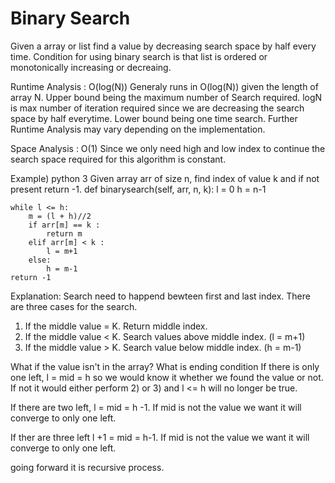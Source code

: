 # Binary Search

Given a array or list find a value by decreasing search space by half every time. 
Condition for using binary search is that list is ordered or monotonically increasing or decreaing. 

Runtime Analysis : O(log(N))
Generaly runs in O(log(N)) given the length of array N.
Upper bound being the maximum number of Search required. logN is max number of iteration required since 
we are decreasing the search space by half everytime.
Lower bound being one time search.
Further Runtime Analysis may vary depending on the implementation. 

Space Analysis : O(1)
Since we only need high and low index to continue the search space required for this algorithm is constant. 


Example) python 3
Given array arr of size n, find index of value k and if not present return -1.
def binarysearch(self, arr, n, k):
    l = 0
    h = n-1

    while l <= h:
        m = (l + h)//2
        if arr[m] == k :
            return m
        elif arr[m] < k :
            l = m+1
        else: 
            h = m-1
    return -1

Explanation:
Search need to happend bewteen first and last index. 
There are three cases for the search. 
1) If the middle value = K. Return middle index.
2) If the middle value < K. Search values above middle index. (l = m+1)
3) If the middle value > K. Search value below middle index.  (h = m-1)

What if the value isn't in the array? What is ending condition
If there is only one left, l = mid = h so we would know it whether we found the value or not.
If not it would either perform 2) or 3) and l <= h will no longer be true.

If there are two left,  l = mid = h -1. 
If mid is not the value we want it will converge to only one left.

If ther are three left l +1 = mid = h-1.
If mid is not the value we want it will converge to only one left.

going forward it is recursive process. 
